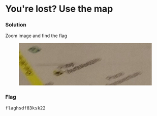 <h1><b>You're lost? Use the map</b></h1>

<h3><b>Solution</b></h3>
<p>Zoom image and find the flag</p>
<p align='center'>
  <img src="https://github.com/enomarozi/Writeup-CTF/blob/master/RingZer0CTF/Steganography/Images/d4c7104f4628d5d1248b82caf3546deb_solve.jpg">
</p>

<h3><b>Flag</b></h3>
<pre>
flaghsdf83ksk22
</pre>
